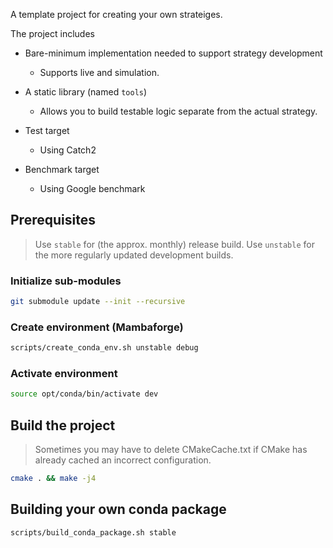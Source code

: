 A template project for creating your own strateiges.

The project includes

* Bare-minimum implementation needed to support strategy development

  * Supports live and simulation.

* A static library (named `tools`)

  * Allows you to build testable logic separate from the actual strategy.

* Test target

  * Using Catch2

* Benchmark target

  * Using Google benchmark


## Prerequisites

> Use `stable` for (the approx. monthly) release build.
> Use `unstable` for the more regularly updated development builds.

### Initialize sub-modules

```bash
git submodule update --init --recursive
```

### Create environment (Mambaforge)

```bash
scripts/create_conda_env.sh unstable debug
```

### Activate environment

```bash
source opt/conda/bin/activate dev
```

## Build the project

> Sometimes you may have to delete CMakeCache.txt if CMake has already cached an incorrect configuration.

```bash
cmake . && make -j4
```

## Building your own conda package

```bash
scripts/build_conda_package.sh stable
```
